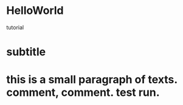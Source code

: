 # HelloWorld
tutorial 
# subtitle
# this is a small paragraph of texts. comment, comment. test run.
